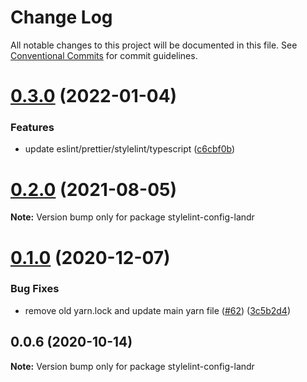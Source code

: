 # Change Log

All notable changes to this project will be documented in this file.
See [Conventional Commits](https://conventionalcommits.org) for commit guidelines.

# [0.3.0](https://github.com/Mixgenius/linting-and-formatting/tree/master/stylelint-config-landr/compare/stylelint-config-landr@0.2.0...stylelint-config-landr@0.3.0) (2022-01-04)


### Features

* update eslint/prettier/stylelint/typescript ([c6cbf0b](https://github.com/Mixgenius/linting-and-formatting/tree/master/stylelint-config-landr/commit/c6cbf0b4714e06f18afddd8a37acc7ad195a7834))





# [0.2.0](https://github.com/Mixgenius/linting-and-formatting/tree/master/stylelint-config-landr/compare/stylelint-config-landr@0.1.0...stylelint-config-landr@0.2.0) (2021-08-05)

**Note:** Version bump only for package stylelint-config-landr





# [0.1.0](https://github.com/Mixgenius/linting-and-formatting/tree/master/stylelint-config-landr/compare/stylelint-config-landr@0.0.6...stylelint-config-landr@0.1.0) (2020-12-07)


### Bug Fixes

* remove old yarn.lock and update main yarn file ([#62](https://github.com/Mixgenius/linting-and-formatting/tree/master/stylelint-config-landr/issues/62)) ([3c5b2d4](https://github.com/Mixgenius/linting-and-formatting/tree/master/stylelint-config-landr/commit/3c5b2d4b9b4a1364ce27f89420ac13cd033c51f7))





## 0.0.6 (2020-10-14)

**Note:** Version bump only for package stylelint-config-landr
